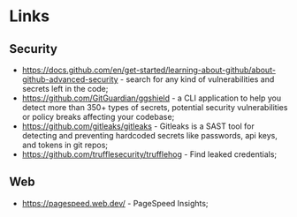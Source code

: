 # Links

## Security

- https://docs.github.com/en/get-started/learning-about-github/about-github-advanced-security - search for any kind of vulnerabilities and secrets left in the code;
- https://github.com/GitGuardian/ggshield - a CLI application to help you detect more than 350+ types of secrets,  potential security vulnerabilities or policy breaks affecting your codebase;
- https://github.com/gitleaks/gitleaks - Gitleaks is a SAST tool for detecting and preventing hardcoded secrets like passwords, api keys, and tokens in git repos;
- https://github.com/trufflesecurity/trufflehog - Find leaked credentials;

## Web

- https://pagespeed.web.dev/ - PageSpeed Insights;